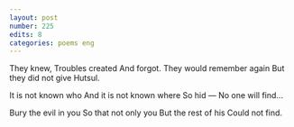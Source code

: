 ```yaml
---
layout: post
number: 225
edits: 8
categories: poems eng
---
```


They knew, 
Troubles created 
And forgot.
They would remember again
But they did not give Hutsul.

It is not known who
And it is not known where
So hid — 
No one will find...

Bury the evil in you
So that not only you
But the rest of his
Could not find.
